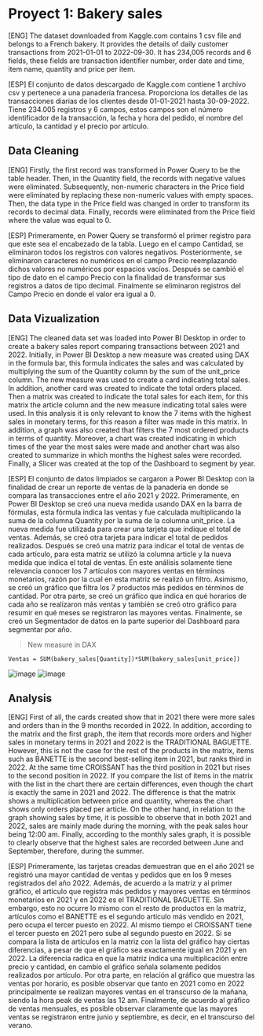 # Proyect 1: Bakery sales

<p> [ENG] The dataset downloaded from Kaggle.com contains 1 csv file and belongs to a French bakery. It provides the details of daily customer transactions from 2021-01-01 to 2022-09-30. It has 234,005 records and 6 fields, these fields are transaction identifier number, order date and time, item name, quantity and price per item. </p>

<p> [ESP] El conjunto de datos descargado de Kaggle.com contiene 1 archivo csv y pertenece a una panadería francesa. Proporciona los detalles de las transacciones diarias de los clientes desde 01-01-2021 hasta 30-09-2022. Tiene 234.005 registros y 6 campos, estos campos son el número identificador de la transacción, la fecha y hora del pedido, el nombre del artículo, la cantidad y el precio por artículo. </p>

## Data Cleaning

[ENG] Firstly, the first record was transformed in Power Query to be the table header. Then, in the Quantity field, the records with negative values were eliminated. Subsequently, non-numeric characters in the Price field were eliminated by replacing these non-numeric values with empty spaces. Then, the data type in the Price field was changed in order to transform its records to decimal data. Finally, records were eliminated from the Price field where the value was equal to 0.

[ESP] Primeramente, en Power Query se transformó el primer registro para que este sea el encabezado de la tabla. Luego en el campo Cantidad, se eliminaron todos los registros con valores negativos. Posteriormente, se eliminaron caracteres no numéricos en el campo Precio reemplazando dichos valores no numéricos por espacios vacíos. Después  se cambió el tipo de dato en el campo Precio con la finalidad de transformar sus registros a datos de tipo decimal. Finalmente se eliminaron registros del Campo Precio en donde el valor era igual a 0.

## Data Vizualization

[ENG] The cleaned data set was loaded into Power BI Desktop in order to create a bakery sales report comparing transactions between 2021 and 2022. Initially, in Power BI Desktop a new measure was created using DAX in the formula bar, this formula indicates the sales and was calculated by multiplying the sum of the Quantity column by the sum of the unit_price column. The new measure was used to create a card indicating total sales. In addition, another card was created to indicate the total orders placed. Then a matrix was created to indicate the total sales for each item, for this matrix the article column and the new measure indicating total sales were used. In this analysis it is only relevant to know the 7 items with the highest sales in monetary terms, for this reason a filter was made in this matrix. In addition, a graph was also created that filters the 7 most ordered products in terms of quantity. Moreover, a chart was created indicating in which times of the year the most sales were made and another chart was also created to summarize in which months the highest sales were recorded. Finally, a Slicer was created at the top of the Dashboard to segment by year. 

[ESP] El conjunto de datos limpiados se cargaron a Power BI Desktop con la finalidad de crear un reporte de ventas de la panadería en donde se compara las transacciones entre el año 2021 y 2022. Primeramente, en Power BI Desktop se creó una nueva medida usando DAX en la barra de fórmulas, esta fórmula indica las ventas y fue calculada multiplicando la suma de la columna Quantity por la suma de la columna unit_price. La nueva medida fue utilizada para crear una tarjeta que indique el total de ventas. Además, se creó otra tarjeta para indicar el total de pedidos realizados. Después se creó una matriz para indicar el total de ventas de cada artículo, para esta matriz se utilizó la columna article y la nueva medida que indica el total de ventas. En este análisis solamente tiene relevancia conocer los 7 artículos con mayores ventas en términos monetarios, razón por la cual en esta matriz se realizó un filtro. Asimismo, se creó un gráfico que filtra los 7 productos más pedidos en términos de cantidad. Por otra parte, se creó un gráfico que indica en qué horarios de cada año se realizaron más ventas y también se creó otro gráfico para resumir en qué meses se registraron las mayores ventas. Finalmente, se creó un Segmentador de datos en la parte superior del Dashboard para segmentar por año.

> New measure in DAX
```
Ventas = SUM(bakery_sales[Quantity])*SUM(bakery_sales[unit_price])
```

![image](https://github.com/Fraan-Lab/Power-BI-Projects/blob/main/Bakery%20sales/Bakery%20Sales%20Dashboard%202021.png)
![image](https://github.com/Fraan-Lab/Power-BI-Projects/blob/main/Bakery%20sales/Bakery%20Sales%20Dashboard%202022.png)

## Analysis

[ENG] First of all, the cards created show that in 2021 there were more sales and orders than in the 9 months recorded in 2022. In addition, according to the matrix and the first graph, the item that records more orders and higher sales in monetary terms in 2021 and 2022 is the TRADITIONAL BAGUETTE.  However, this is not the case for the rest of the products in the matrix, items such as BANETTE is the second best-selling item in 2021, but ranks third in 2022. At the same time CROISSANT has the third position in 2021 but rises to the second position in 2022. If you compare the list of items in the matrix with the list in the chart there are certain differences, even though the chart is exactly the same in 2021 and 2022. The difference is that the matrix shows a multiplication between price and quantity, whereas the chart shows only orders placed per article. On the other hand, in relation to the graph showing sales by time, it is possible to observe that in both 2021 and 2022, sales are mainly made during the morning, with the peak sales hour being 12:00 am. Finally, according to the monthly sales graph, it is possible to clearly observe that the highest sales are recorded between June and September, therefore, during the summer.

[ESP] Primeramente, las tarjetas creadas demuestran que en el año 2021 se registró una mayor cantidad de ventas y pedidos que en los 9 meses registrados del año 2022. Además, de acuerdo a la matriz y al primer gráfico, el artículo que registra más pedidos y mayores ventas en términos monetarios en 2021 y en 2022 es el TRADITIONAL BAGUETTE.  Sin embargo, esto no ocurre lo mismo con el resto de productos en la matriz, artículos como el BANETTE es el segundo artículo más vendido en 2021, pero ocupa el tercer puesto en 2022. Al mismo tiempo el CROISSANT tiene el tercer puesto en 2021 pero sube al segundo puesto en 2022. Si se compara la lista de artículos en la matriz con la lista del gráfico hay ciertas diferencias, a pesar de que el gráfico sea exactamente igual en 2021 y en 2022. La diferencia radica en que la matriz indica una multiplicación entre precio y cantidad, en cambio el gráfico señala solamente pedidos realizados por artículo. Por otra parte, en relación al gráfico que muestra las ventas por horario, es posible observar que tanto en 2021 como en 2022 principalmente se realizan mayores ventas en el transcurso de la mañana, siendo la hora peak de ventas las 12 am. Finalmente, de acuerdo al gráfico de ventas mensuales, es posible observar claramente que las mayores ventas se registraron entre junio y septiembre, es decir, en el transcurso del verano.
